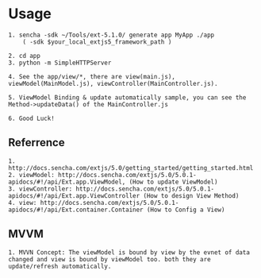 # Usage

    1. sencha -sdk ~/Tools/ext-5.1.0/ generate app MyApp ./app
        ( -sdk $your_local_extjs5_framework_path )

    2. cd app
    3. python -m SimpleHTTPServer

    4. See the app/view/*, there are view(main.js), viewModel(MainModel.js), viewController(MainController.js).

    5. ViewModel Binding & update automatically sample, you can see the Method->updateData() of the MainController.js

    6. Good Luck!

## Referrence

    1. http://docs.sencha.com/extjs/5.0/getting_started/getting_started.html
    2. viewModel: http://docs.sencha.com/extjs/5.0/5.0.1-apidocs/#!/api/Ext.app.ViewModel, (How to update ViewModel)
    3. viewController: http://docs.sencha.com/extjs/5.0/5.0.1-apidocs/#!/api/Ext.app.ViewController (How to design View Method)
    4. view: http://docs.sencha.com/extjs/5.0/5.0.1-apidocs/#!/api/Ext.container.Container (How to Config a View)

## MVVM

    1. MVVN Concept: The viewModel is bound by view by the evnet of data changed and view is bound by viewModel too. both they are update/refresh automatically.

